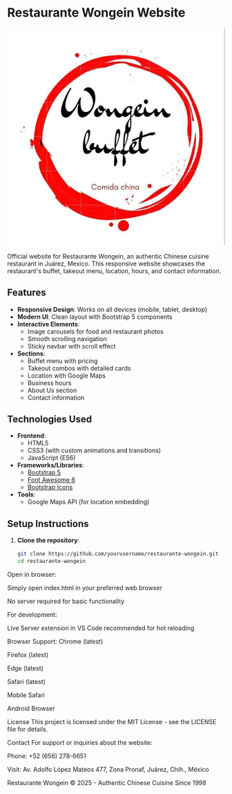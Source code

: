 # Restaurante Wongein Website

![Restaurante Wongein Logo](Images/Logo.jpg)

Official website for Restaurante Wongein, an authentic Chinese cuisine restaurant in Juárez, Mexico. This responsive website showcases the restaurant's buffet, takeout menu, location, hours, and contact information.

## Features

- **Responsive Design**: Works on all devices (mobile, tablet, desktop)
- **Modern UI**: Clean layout with Bootstrap 5 components
- **Interactive Elements**:
  - Image carousels for food and restaurant photos
  - Smooth scrolling navigation
  - Sticky navbar with scroll effect
- **Sections**:
  - Buffet menu with pricing
  - Takeout combos with detailed cards
  - Location with Google Maps
  - Business hours
  - About Us section
  - Contact information

## Technologies Used

- **Frontend**:
  - HTML5
  - CSS3 (with custom animations and transitions)
  - JavaScript (ES6)
- **Frameworks/Libraries**:
  - [Bootstrap 5](https://getbootstrap.com/)
  - [Font Awesome 6](https://fontawesome.com/)
  - [Bootstrap Icons](https://icons.getbootstrap.com/)
- **Tools**:
  - Google Maps API (for location embedding)

## Setup Instructions

1. **Clone the repository**:
   ```bash
   git clone https://github.com/yourusername/restaurante-wongein.git
   cd restaurante-wongein
Open in browser:

Simply open index.html in your preferred web browser

No server required for basic functionality

For development:

Live Server extension in VS Code recommended for hot reloading

Browser Support:
Chrome (latest)

Firefox (latest)

Edge (latest)

Safari (latest)

Mobile Safari

Android Browser

License
This project is licensed under the MIT License - see the LICENSE file for details.

Contact
For support or inquiries about the website:


Phone: +52 (656) 278-6651

Visit: Av. Adolfo López Mateos 477, Zona Pronaf, Juárez, Chih., México

Restaurante Wongein © 2025 - Authentic Chinese Cuisine Since 1998
